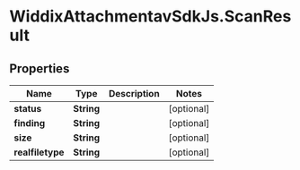# WiddixAttachmentavSdkJs.ScanResult

## Properties

Name | Type | Description | Notes
------------ | ------------- | ------------- | -------------
**status** | **String** |  | [optional] 
**finding** | **String** |  | [optional] 
**size** | **String** |  | [optional] 
**realfiletype** | **String** |  | [optional] 


